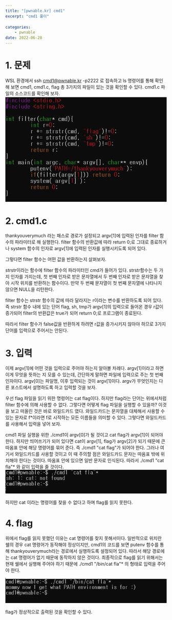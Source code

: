 ```yaml
---
title: "[pwnable.kr] cmd1"
excerpt: "cmd1 풀이"

categories:
    - pwnable
date: 2022-06-28
---
```


# 1. 문제
WSL 환경에서 ssh cmd1@pwnable.kr -p2222 로 접속하고 ls 명령어를 통해 확인해 보면 cmd1, cmd1.c, flag 총 3가지의 파일이 있는 것을 확인할 수 있다.
cmd1.c 파일의 소스코드를 확인해 보자.
![cmd1.c](/img/cmd1.JPG)

# 2. cmd1.c
thankyouverymuch 라는 패스로 경로가 설정되고 argv[1]에 입력된 인자를 filter 함수의 파라미터로 해 실행한다.
filter 함수의 반환값에 따라 return 0;로 그대로 종료하거나 system 함수의 인자로 argv[1]에 입력된 인자를 실행시키도록 되어 있다.

그렇다면 filter 함수는 어떤 값을 반환하는지 살펴보자.

strstr이라는 함수에 filter 함수의 파라미터인 cmd가 들어가 있다. strstr함수는 두 가지 인자를 가지는데, 첫 번째 인자로 받은 문자열에서 두 번째 인자로 받은 문자열을 찾아 시작 위치를 반환하는 함수이다. 만약 두 번째 문자열이 첫 번째 문자열에 나타나지 않으면 NULL을 리턴한다. 

filter 함수는 strstr 함수의 값에 따라 달라지는 r이라는 변수를 반환하도록 되어 있다. 즉 strstr 함수 내에 있는 단어 flag, sh, tmp가 argv[1]의 입력으로 들어온 경우 r값이 증가되어 filter의 반환값은 true가 되어 return 0;로 프로그램이 종료된다.

따라서 filter 함수가 false값을 반환하게 하려면 r값을 증가시키지 않아야 하므로 3가지 단어를 입력으로 주어서는 안된다.

# 3. 입력

이제 argv[1]에 어떤 것을 입력으로 주어야 하는지 알아볼 차례다. argv[1]이라고 하면 이게 무엇을 뜻하는 지 모를 수 있는데, 간단하게 말하면 파일에 입력으로 주는 첫 번째 인자이다. argv[0]는 파일명, 이후 입력되는 것이 argv[1]이다. argv가 무엇인지는 다른 포스트에서 설명하도록 하고 입력할 것을 보자.

우선 flag 파일을 읽기 위한 명령어는 cat flag이다.
하지만 flag라는 단어는 위에서처럼 filter 함수에 의해 사용할 수 없다. 그렇다면 어떻게 flag 파일을 실행할 수 있을까? 이것을 보고 떠올린 것은 바로 와일드카드 였다. 와일드카드는 문자열을 대체해서 사용할 수 있는 문자로 f*이라면 f로 시작하는 모든 이름들을 의미할 수 있다. 그렇다면 와일드카드를 사용해서 입력을 넣어 보자.

cmd1 파일 실행을 위한 ./cmd1이 argv[0]가 될 것이고
cat flag가 argv[1]이 되어야 한다. 하지만 띄어쓰기가 되어 있다면 cat이 argv[1], flag가 argv[2]가 되기 때문에 큰 따옴표 안에 해당 명령어를 묶어 준다.
즉 ./cmd1 "cat flag"가 되어야 한다. 그러나 여기서 와일드카드를 사용할 것이고 이 때 주의할 점은 와일드카드 문자는 따옴표 밖에 위치해야 한다는 것이다. 따옴표 안에 있으면 일반 문자로 인식된다.
따라서 ./cmd1 "cat fla"* 와 같이 입력을 줄 것이다.
![input1](/img/cmd1-2.jpg)

하지만 cat 이라는 명령어를 찾을 수 없다고 하며 flag를 읽지 못한다.

# 4. flag

위에서 flag를 읽지 못했던 이유는 
cat 명령어를 찾지 못해서이다. 일반적으로 위치란 쉘의 경우 cat 명령어가 동작해야 정상이지만, cmd1의 코드를 보면 putenv 함수를 통해 thankyouverymuch라는 경로에서 실행하도록 설정되어 있다. 따라서 해당 경로에는 cat 명령어가 없기 때문에 동작하지 않은 것이다.
최종적으로 flag를 읽기 위해서는 현재 쉘에서 실행해 주어야 하기 때문에
./cmd1 "/bin/cat fla"* 의 형태로 입력을 주어야 한다.

![flag](/img/cmd1-3.jpg)

flag가 정상적으로 출력된 것을 확인할 수 있다.